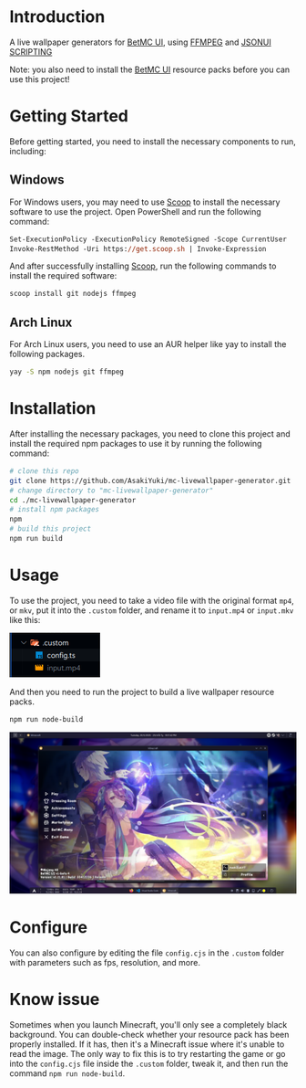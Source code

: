 # Introduction

A live wallpaper generators for [BetMC UI](https://github.com/BetMC2411/BetMC_UI/releases/tag/betmc_ui_releases), using [FFMPEG](https://www.ffmpeg.org/) and [JSONUI SCRIPTING](https://github.com/AsakiYuki/JsonUI-Scripting)

Note: you also need to install the [BetMC UI](https://github.com/BetMC2411/BetMC_UI/releases/tag/betmc_ui_releases) resource packs before you can use this project!

# Getting Started

Before getting started, you need to install the necessary components to run, including:

## Windows

For Windows users, you may need to use [Scoop](https://scoop.sh/) to install the necessary software to use the project. Open PowerShell and run the following command:

```ps
Set-ExecutionPolicy -ExecutionPolicy RemoteSigned -Scope CurrentUser
Invoke-RestMethod -Uri https://get.scoop.sh | Invoke-Expression
```

And after successfully installing [Scoop](https://scoop.sh/), run the following commands to install the required software:

```ps
scoop install git nodejs ffmpeg
```

## Arch Linux

For Arch Linux users, you need to use an AUR helper like yay to install the following packages.

```bash
yay -S npm nodejs git ffmpeg
```

# Installation

After installing the necessary packages, you need to clone this project and install the required npm packages to use it by running the following command:

```bash
# clone this repo
git clone https://github.com/AsakiYuki/mc-livewallpaper-generator.git
# change directory to "mc-livewallpaper-generator"
cd ./mc-livewallpaper-generator
# install npm packages
npm
# build this project
npm run build
```

# Usage

To use the project, you need to take a video file with the original format `mp4`, or `mkv`, put it into the `.custom` folder, and rename it to `input.mp4` or `input.mkv` like this:

![Example 1](/example/1.png)

And then you need to run the project to build a live wallpaper resource packs.

```bash
npm run node-build
```

<!-- After running, the project will not return any errors and you will have successfully created a resource pack. Usually, your resource pack will be automatically installed into your game, and you just need to launch the game and enjoy it. -->

![Example 1](/example/2.png)

# Configure

You can also configure by editing the file `config.cjs` in the `.custom` folder with parameters such as fps, resolution, and more.

# Know issue

Sometimes when you launch Minecraft, you'll only see a completely black background. You can double-check whether your resource pack has been properly installed. If it has, then it's a Minecraft issue where it's unable to read the image. The only way to fix this is to try restarting the game or go into the `config.cjs` file inside the `.custom` folder, tweak it, and then run the command `npm run node-build`.
